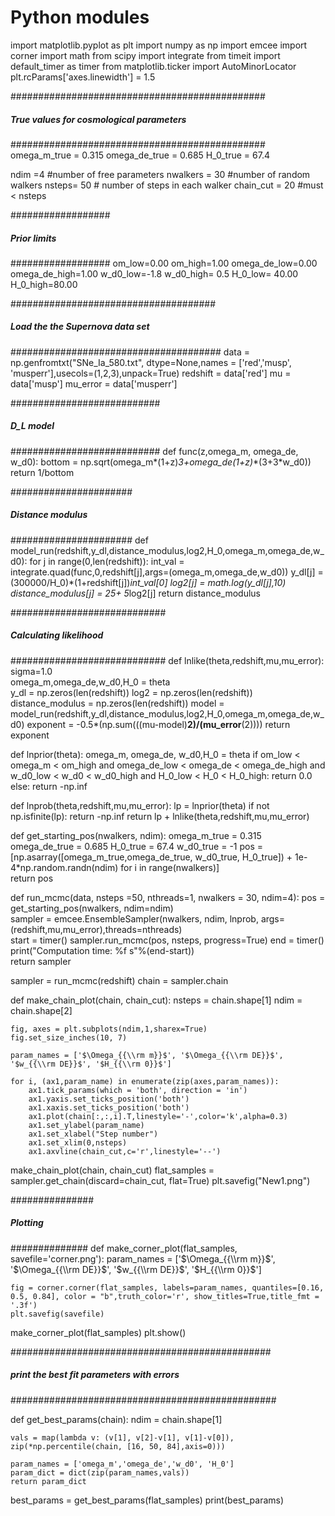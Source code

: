 # Python modules
import matplotlib.pyplot as plt
import numpy as np
import emcee
import corner
import math
from scipy import integrate
from timeit import default_timer as timer
from matplotlib.ticker import AutoMinorLocator
plt.rcParams['axes.linewidth'] = 1.5

############################################## 
##### True values for cosmological parameters
############################################## 
omega_m_true = 0.315
omega_de_true = 0.685
H_0_true = 67.4

ndim =4 #number of free parameters
nwalkers = 30 #number of random walkers
nsteps= 50 # number of steps in each walker 
chain_cut = 20 #must < nsteps

################## 
##### Prior limits  
################## 
om_low=0.00
om_high=1.00
omega_de_low=0.00 
omega_de_high=1.00
w_d0_low=-1.8
w_d0_high= 0.5
H_0_low= 40.00
H_0_high=80.00


##################################### 
##### Load the the Supernova data set
###################################### 
data = np.genfromtxt("SNe_Ia_580.txt", dtype=None,names = ['red','musp', 'musperr'],usecols=(1,2,3),unpack=True)
redshift = data['red']
mu = data['musp'] 
mu_error = data['musperr']

########################### 
##### D_L model  
########################### 
def func(z,omega_m, omega_de, w_d0):
	bottom = np.sqrt(omega_m*(1+z)**3+omega_de*(1+z)**(3+3*w_d0))
	return 1/bottom

###################### 
##### Distance modulus  
###################### 
def model_run(redshift,y_dl,distance_modulus,log2,H_0,omega_m,omega_de,w_d0):
	for j in range(0,len(redshift)):
		int_val = integrate.quad(func,0,redshift[j],args=(omega_m,omega_de,w_d0))
		y_dl[j] = (300000/H_0)*(1+redshift[j])*int_val[0]
		log2[j] = math.log(y_dl[j],10)
		distance_modulus[j] = 25+ 5*log2[j]
	return distance_modulus 


############################ 
##### Calculating likelihood   
############################ 
def lnlike(theta,redshift,mu,mu_error):
	sigma=1.0 	 
	omega_m,omega_de,w_d0,H_0 = theta 	 
	y_dl = np.zeros(len(redshift))
	log2 = np.zeros(len(redshift))
	distance_modulus = np.zeros(len(redshift))
	model = model_run(redshift,y_dl,distance_modulus,log2,H_0,omega_m,omega_de,w_d0)
	exponent = -0.5*(np.sum(((mu-model)**2)/(mu_error**(2))))
	return exponent	


def lnprior(theta):
	omega_m, omega_de, w_d0,H_0 = theta
	if om_low < omega_m < om_high and omega_de_low < omega_de < omega_de_high and w_d0_low < w_d0 < w_d0_high and H_0_low < H_0 < H_0_high:
		return 0.0
	else:
		return -np.inf
 
def lnprob(theta,redshift,mu,mu_error):
	lp = lnprior(theta)
	if not np.isfinite(lp):
		return -np.inf
	return lp + lnlike(theta,redshift,mu,mu_error)

def get_starting_pos(nwalkers, ndim):
    omega_m_true = 0.315
    omega_de_true = 0.685
    H_0_true = 67.4
    w_d0_true = -1
    pos = [np.asarray([omega_m_true,omega_de_true, w_d0_true, H_0_true]) + 1e-4*np.random.randn(ndim) for i in range(nwalkers)]    
    return pos


def run_mcmc(data, nsteps =50, nthreads=1, nwalkers = 30, ndim=4): 
    pos = get_starting_pos(nwalkers, ndim=ndim)    
    sampler = emcee.EnsembleSampler(nwalkers, ndim, lnprob, args=(redshift,mu,mu_error),threads=nthreads)    
    start = timer()
    sampler.run_mcmc(pos, nsteps, progress=True)
    end = timer()    
    print("Computation time: %f s"%(end-start))    
    return sampler

sampler = run_mcmc(redshift)
chain = sampler.chain

def make_chain_plot(chain, chain_cut):
    nsteps = chain.shape[1]
    ndim = chain.shape[2]

    fig, axes = plt.subplots(ndim,1,sharex=True)
    fig.set_size_inches(10, 7)
    
    param_names = ['$\Omega_{{\\rm m}}$', '$\Omega_{{\\rm DE}}$', '$w_{{\\rm DE}}$', '$H_{{\\rm 0}}$']

    for i, (ax1,param_name) in enumerate(zip(axes,param_names)):
        ax1.tick_params(which = 'both', direction = 'in')
        ax1.yaxis.set_ticks_position('both')
        ax1.xaxis.set_ticks_position('both')
        ax1.plot(chain[:,:,i].T,linestyle='-',color='k',alpha=0.3)
        ax1.set_ylabel(param_name)
        ax1.set_xlabel("Step number")
        ax1.set_xlim(0,nsteps)
        ax1.axvline(chain_cut,c='r',linestyle='--')

make_chain_plot(chain, chain_cut)
flat_samples = sampler.get_chain(discard=chain_cut, flat=True)
plt.savefig("New1.png")


###############
##### Plotting  
##############
def make_corner_plot(flat_samples, savefile='corner.png'):
    param_names = ['$\Omega_{{\\rm m}}$', '$\Omega_{{\\rm DE}}$', '$w_{{\\rm DE}}$', '$H_{{\\rm 0}}$']
    
    fig = corner.corner(flat_samples, labels=param_names, quantiles=[0.16, 0.5, 0.84], color = "b",truth_color='r', show_titles=True,title_fmt = '.3f')
    plt.savefig(savefile)

make_corner_plot(flat_samples)
plt.show()


###############################################
##### print the best fit parameters with errors
################################################

def get_best_params(chain):
    ndim = chain.shape[1]
    
    vals = map(lambda v: (v[1], v[2]-v[1], v[1]-v[0]), zip(*np.percentile(chain, [16, 50, 84],axis=0)))
    
    param_names = ['omega_m','omega_de','w_d0', 'H_0']    
    param_dict = dict(zip(param_names,vals))    
    return param_dict    
    
best_params = get_best_params(flat_samples)
print(best_params)












